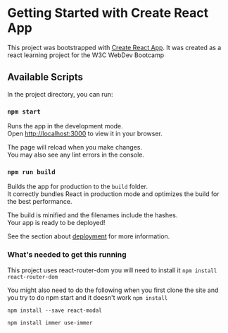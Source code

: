 # Getting Started with Create React App

This project was bootstrapped with [Create React App](https://github.com/facebook/create-react-app).
It was created as a react learning project for the W3C WebDev Bootcamp 

## Available Scripts

In the project directory, you can run:

### `npm start`

Runs the app in the development mode.\
Open [http://localhost:3000](http://localhost:3000) to view it in your browser.

The page will reload when you make changes.\
You may also see any lint errors in the console.


### `npm run build`

Builds the app for production to the `build` folder.\
It correctly bundles React in production mode and optimizes the build for the best performance.

The build is minified and the filenames include the hashes.\
Your app is ready to be deployed!

See the section about [deployment](https://facebook.github.io/create-react-app/docs/deployment) for more information.


### What's needed to get this running

This project uses react-router-dom
you will need to install it
`npm install react-router-dom`

You might also need to do the following when you first clone the site and you try to do npm start and it doesn't work
`npm install` 

`npm install --save react-modal`

`npm install immer use-immer`

